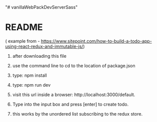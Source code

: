 "# vanillaWebPackDevServerSass" 

# README #

( example from - https://www.sitepoint.com/how-to-build-a-todo-app-using-react-redux-and-immutable-js/)


1) after downloading this file

2) use the command line to cd to the location of package.json

3) type: npm install

4) type: npm run dev

5) visit this url inside a browser: 
http://localhost:3000/default.

6) Type into the input box and press [enter] to create todo.

7) this works by the unordered list subscribing to the redux store. 

